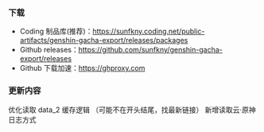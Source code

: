 ### 下载
 - Coding 制品库(推荐)：https://sunfkny.coding.net/public-artifacts/genshin-gacha-export/releases/packages
 - Github releases：https://github.com/sunfkny/genshin-gacha-export/releases
 - Github 下载加速：https://ghproxy.com

### 更新内容
优化读取 data_2 缓存逻辑 （可能不在开头结尾，找最新链接）
新增读取云·原神日志方式
